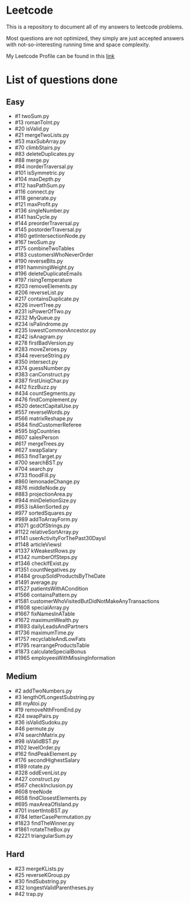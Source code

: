 # Leetcode
This is a repository to document all of my answers to leetcode problems.

Most questions are not optimized, they simply are just accepted answers with not-so-interesting running time and space complexity. 

My Leetcode Profile can be found in this [link](https://leetcode.com/HLeiTR/)

# List of questions done

## Easy

- \#1 twoSum.py
- \#13 romanToInt.py
- \#20 isValid.py
- \#21 mergeTwoLists.py
- \#53 maxSubArray.py
- \#70 climbStairs.py
- \#83 deleteDuplicates.py
- \#88 merge.py
- \#94 inorderTraversal.py
- \#101 isSymmetric.py
- \#104 maxDepth.py
- \#112 hasPathSum.py
- \#116 connect.py
- \#118 generate.py
- \#121 maxProfit.py
- \#136 singleNumber.py
- \#141 hasCycle.py
- \#144 preorderTraversal.py
- \#145 postorderTraversal.py
- \#160 getIntersectionNode.py
- \#167 twoSum.py
- \#175 combineTwoTables
- \#183 customersWhoNeverOrder
- \#190 reverseBits.py
- \#191 hammingWeight.py
- \#196 deleteDuplicateEmails
- \#197 risingTemperature
- \#203 removeElements.py
- \#206 reverseList.py
- \#217 containsDuplicate.py
- \#226 invertTree.py
- \#231 isPowerOfTwo.py
- \#232 MyQueue.py
- \#234 isPalindrome.py
- \#235 lowestCommonAncestor.py
- \#242 isAnagram.py
- \#278 firstBadVersion.py
- \#283 moveZeroes.py
- \#344 reverseString.py
- \#350 intersect.py
- \#374 guessNumber.py
- \#383 canConstruct.py
- \#387 firstUniqChar.py
- \#412 fizzBuzz.py
- \#434 countSegments.py
- \#476 findComplement.py
- \#520 detectCapitalUse.py
- \#557 reverseWords.py
- \#566 matrixReshape.py
- \#584 findCustomerReferee
- \#595 bigCountries
- \#607 salesPerson
- \#617 mergeTrees.py
- \#627 swapSalary
- \#653 findTarget.py
- \#700 searchBST.py
- \#704 search.py
- \#733 floodFill.py
- \#860 lemonadeChange.py
- \#876 middleNode.py
- \#883 projectionArea.py
- \#944 minDeletionSize.py
- \#953 isAlienSorted.py
- \#977 sortedSquares.py
- \#989 addToArrayForm.py
- \#1071 gcdOfStrings.py
- \#1122 relativeSortArray.py
- \#1141 userActivityForThePast30DaysI
- \#1148 articleViewsI
- \#1337 kWeakestRows.py
- \#1342 numberOfSteps.py
- \#1346 checkIfExist.py
- \#1351 countNegatives.py
- \#1484 groupSoldProductsByTheDate
- \#1491 average.py
- \#1527 patientsWithACondition
- \#1566 containsPattern.py
- \#1581 customerWhoVisitedButDidNotMakeAnyTransactions
- \#1608 specialArray.py
- \#1667 fixNamesInATable
- \#1672 maximumWealth.py
- \#1693 dailyLeadsAndPartners
- \#1736 maximumTime.py
- \#1757 recyclableAndLowFats
- \#1795 rearrangeProductsTable
- \#1873 calculateSpecialBonus
- \#1965 employeesWithMissingInformation

## Medium

- \#2 addTwoNumbers.py
- \#3 lengthOfLongestSubstring.py
- \#8 myAtoi.py
- \#19 removeNthFromEnd.py
- \#24 swapPairs.py
- \#36 isValidSudoku.py
- \#46 permute.py
- \#74 searchMatrix.py
- \#98 isValidBST.py
- \#102 levelOrder.py
- \#162 findPeakElement.py
- \#176 secondHighestSalary
- \#189 rotate.py
- \#328 oddEvenList.py
- \#427 construct.py
- \#567 checkInclusion.py
- \#608 treeNode
- \#658 findClosestElements.py
- \#695 maxAreaOfIsland.py
- \#701 insertIntoBST.py
- \#784 letterCasePermutation.py
- \#1823 findTheWinner.py
- \#1861 rotateTheBox.py
- \#2221 triangularSum.py

## Hard

- \#23 mergeKLists.py
- \#25 reverseKGroup.py
- \#30 findSubstring.py
- \#32 longestValidParentheses.py
- \#42 trap.py
